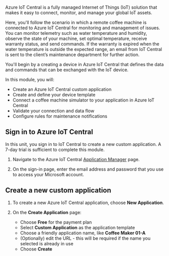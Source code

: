 Azure IoT Central is a fully managed Internet of Things (IoT) solution that makes it easy to connect, monitor, and manage your global IoT assets.

Here, you'll follow the scenario in which a remote coffee machine is connected to Azure IoT Central for monitoring and management of issues. You can monitor telemetry such as water temperature and humidity, observe the state of your machine, set optimal temperature, receive warranty status, and send commands. If the warranty is expired when the water temperature is outside the expected range, an email from IoT Central is sent to the client’s maintenance department for further action.

You'll begin by a creating a device in Azure IoT Central that defines the data and commands that can be exchanged with the IoT device.

In this module, you will:
  - Create an Azure IoT Central custom application
  - Create and define your device template
  - Connect a coffee machine simulator to your application in Azure IoT Central
  - Validate your connection and data flow
  - Configure rules for maintenance notifications
 
## Sign in to Azure IoT Central
In this unit, you sign in to IoT Central to create a new custom application. A 7-day trial is sufficient to complete this module. 

1. Navigate to the Azure IoT Central [Application Manager](https://aka.ms/iotcentral?azure-portal=true) page. 

1. On the sign-in page, enter the email address and password that you use to access your Microsoft account.

## Create a new custom application

1. To create a new Azure IoT Central application, choose **New Application**. 

1. On the **Create Application** page: 
    * Choose **Free** for the payment plan
    * Select **Custom Application** as the application template
    * Choose a friendly application name, like **Coffee Maker 01-A**
    * (Optionally) edit the URL - this will be required if the name you selected is already in use
    * Choose **Create**
